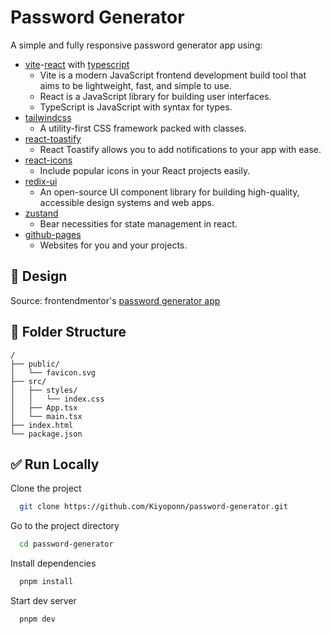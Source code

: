 # Password Generator

A simple and fully responsive password generator app using:

- [vite](https://vitejs.dev)-[react](https://beta.reactjs.org/) with [typescript](https://www.typescriptlang.org)
  - Vite is a modern JavaScript frontend development build tool that aims to be lightweight, fast, and simple to use.
  - React is a JavaScript library for building user interfaces.
  - TypeScript is JavaScript with syntax for types.
- [tailwindcss](https://tailwindcss.com/)
  - A utility-first CSS framework packed with classes.
- [react-toastify](https://fkhadra.github.io/react-toastify/introduction)
  - React Toastify allows you to add notifications to your app with ease.
- [react-icons](https://react-icons.github.io/react-icons)
  - Include popular icons in your React projects easily.
- [redix-ui](https://www.radix-ui.com/)
  - An open-source UI component library for building high-quality, accessible design systems and web apps.
- [zustand](https://zustand-demo.pmnd.rs/)
  - Bear necessities for state management in react.
- [github-pages](https://pages.github.com/)
  - Websites for you and your projects.

## 🎨 Design

Source: frontendmentor's [password generator app](https://www.frontendmentor.io/challenges/password-generator-app-Mr8CLycqjh)

## 📁 Folder Structure

```tree
/
├── public/
│   └── favicon.svg
├── src/
│   ├── styles/
│   │   └── index.css
│   ├── App.tsx
│   └── main.tsx
├── index.html
└── package.json
```

## ✅ Run Locally

Clone the project

```bash
  git clone https://github.com/Kiyoponn/password-generator.git
```

Go to the project directory

```bash
  cd password-generator
```

Install dependencies

```bash
  pnpm install
```

Start dev server

```bash
  pnpm dev
```
